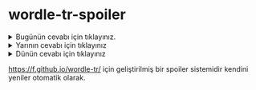 # wordle-tr-spoiler

<details>
  <summary>Bugünün cevabı için tıklayınız.</summary>
  <br>
    <b> kozak </b>
</details>

<details>
  <summary>Yarının cevabı için tıklayınız</summary>
  <br>
   <b> yengi </b>
</details>

<details>
  <summary>Dünün cevabı için tıklayınız </summary>
  <br>
  <b> salcı </b>
</details>

https://f.github.io/wordle-tr/ için geliştirilmiş bir spoiler sistemidir kendini yeniler otomatik olarak.

